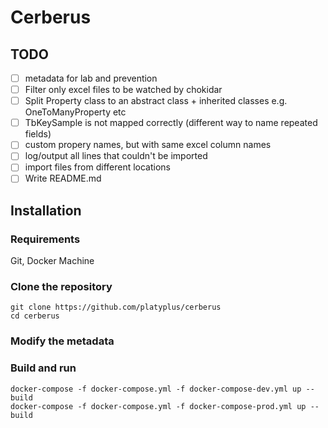 # Cerberus

## TODO

- [ ] metadata for lab and prevention
- [ ] Filter only excel files to be watched by chokidar
- [ ] Split Property class to an abstract class + inherited classes e.g. OneToManyProperty etc
- [ ] TbKeySample is not mapped correctly (different way to name repeated fields)
- [ ] custom propery names, but with same excel column names
- [ ] log/output all lines that couldn't be imported
- [ ] import files from different locations
- [ ] Write README.md

## Installation

### Requirements

Git, Docker Machine

### Clone the repository

```
git clone https://github.com/platyplus/cerberus
cd cerberus
```

### Modify the metadata

### Build and run

```
docker-compose -f docker-compose.yml -f docker-compose-dev.yml up --build
docker-compose -f docker-compose.yml -f docker-compose-prod.yml up --build
```
